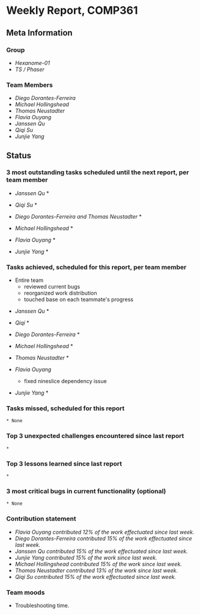 # Weekly Report, COMP361

## Meta Information

### Group

 * *Hexanome-01*
 * *TS / Phaser*

### Team Members

 * *Diego Dorantes-Ferreira*
 * *Michael Hollingshead*
 * *Thomas Neustadter*
 * *Flavia Ouyang*
 * *Janssen Qu*
 * *Qiqi Su*
 * *Junjie Yang*

## Status

### 3 most outstanding tasks scheduled until the next report, per team member

* *Janssen Qu*
  * 

* *Qiqi Su*
  * 

* *Diego Dorantes-Ferreira and Thomas Neustadter*
  * 

* *Michael Hollingshead*
  * 

* *Flavia Ouyang*
  * 

* *Junjie Yang*
  * 

### Tasks achieved, scheduled for this report, per team member
- Entire team
  - reviewed current bugs
  - reorganized work distribution
  - touched base on each teammate's progress

* *Janssen Qu*
    * 

* *Qiqi*
    * 

* *Diego Dorantes-Ferreira*
    * 

* *Michael Hollingshead*
    * 

* *Thomas Neustadter*
  * 

* *Flavia Ouyang*
  * fixed nineslice dependency issue

* *Junjie Yang*
  * 

### Tasks missed, scheduled for this report

    * None

### Top 3 unexpected challenges encountered since last report

    * 

### Top 3 lessons learned since last report

    * 

### 3 most critical bugs in current functionality (optional)

    * None


### Contribution statement

 * *Flavia Ouyang contributed 12% of the work effectuated since last week.*
 * *Diego Dorantes-Ferreira contributed 15% of the work effectuated since last week.*
 * *Janssen Qu contributed 15% of the work effectuated since last week.*
 * *Junjie Yang contributed 15% of the work since last week.*
 * *Michael Hollingshead contributed 15% of the work since last week.*
 * *Thomas Neustadter contributed 13% of the work since last week.*
 * *Qiqi Su contributed 15% of the work effectuated since last week.*

### Team moods

 * Troubleshooting time.
